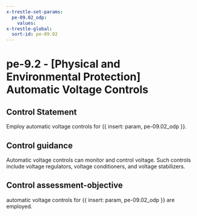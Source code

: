 ```yaml
---
x-trestle-set-params:
  pe-09.02_odp:
    values:
x-trestle-global:
  sort-id: pe-09.02
---
```


# pe-9.2 - \[Physical and Environmental Protection\] Automatic Voltage Controls

## Control Statement

Employ automatic voltage controls for {{ insert: param, pe-09.02_odp }}.

## Control guidance

Automatic voltage controls can monitor and control voltage. Such controls include voltage regulators, voltage conditioners, and voltage stabilizers.

## Control assessment-objective

automatic voltage controls for {{ insert: param, pe-09.02_odp }} are employed.
